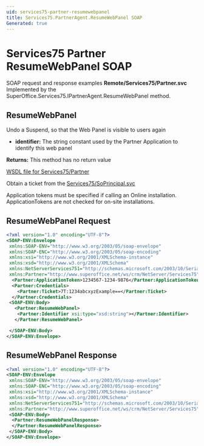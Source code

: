 ```yaml
---
uid: services75-partner-resumewebpanel
title: Services75.PartnerAgent.ResumeWebPanel SOAP
Generated: true
---
```


# Services75 Partner ResumeWebPanel SOAP

SOAP request and response examples **Remote/Services75/Partner.svc**
Implemented by the <see cref="M:SuperOffice.Services75.IPartnerAgent.ResumeWebPanel">SuperOffice.Services75.IPartnerAgent.ResumeWebPanel</see> method.

## ResumeWebPanel

Undo a Suspend, so that the Web Panel is visible to users again

* **identifier:** The string constant used by the Partner Application to identify this web panel

**Returns:** This method has no return value


[WSDL file for Services75/Partner](../Services75-Partner.md)

Obtain a ticket from the [Services75/SoPrincipal.svc](../SoPrincipal/SoPrincipal.md)

Application tokens must be specified if calling an Online installation. ApplicationTokens are not checked for on-site installations.

## ResumeWebPanel Request

```xml
<?xml version="1.0" encoding="UTF-8"?>
<SOAP-ENV:Envelope
 xmlns:SOAP-ENV="http://www.w3.org/2003/05/soap-envelope"
 xmlns:SOAP-ENC="http://www.w3.org/2003/05/soap-encoding"
 xmlns:xsi="http://www.w3.org/2001/XMLSchema-instance"
 xmlns:xsd="http://www.w3.org/2001/XMLSchema"
 xmlns:NetServerServices751="http://schemas.microsoft.com/2003/10/Serialization/"
 xmlns:Partner="http://www.superoffice.net/ws/crm/NetServer/Services75">
  <Partner:ApplicationToken>1234567-1234-9876</Partner:ApplicationToken>
  <Partner:Credentials>
    <Partner:Ticket>7T:1234abcxyzExample==</Partner:Ticket>
  </Partner:Credentials>
 <SOAP-ENV:Body>
   <Partner:ResumeWebPanel>
    <Partner:Identifier xsi:type="xsd:string"></Partner:Identifier>
   </Partner:ResumeWebPanel>

 </SOAP-ENV:Body>
</SOAP-ENV:Envelope>

```


## ResumeWebPanel Response

```xml
<?xml version="1.0" encoding="UTF-8"?>
<SOAP-ENV:Envelope
 xmlns:SOAP-ENV="http://www.w3.org/2003/05/soap-envelope"
 xmlns:SOAP-ENC="http://www.w3.org/2003/05/soap-encoding"
 xmlns:xsi="http://www.w3.org/2001/XMLSchema-instance"
 xmlns:xsd="http://www.w3.org/2001/XMLSchema"
 xmlns:NetServerServices751="http://schemas.microsoft.com/2003/10/Serialization/"
 xmlns:Partner="http://www.superoffice.net/ws/crm/NetServer/Services75">
 <SOAP-ENV:Body>
  <Partner:ResumeWebPanelResponse>
  </Partner:ResumeWebPanelResponse>
 </SOAP-ENV:Body>
</SOAP-ENV:Envelope>

```

